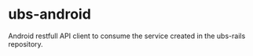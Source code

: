 # ubs-android
Android restfull API client to consume the service created in the ubs-rails repository.
